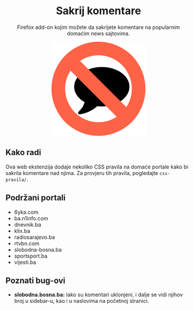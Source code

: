 <h1 align=center>Sakrij komentare</h1>

<p align=center>Firefox add-on kojim možete da sakrijete komentare na popularnim domaćim news sajtovima.</p>

<p align=center>
  <img style="" alt="ikona" src="ikone/256.png">
</p>

## Kako radi

Ova web ekstenzija dodaje nekoliko CSS pravila na domaće portale kako bi sakrila komentare nad njima. Za provjeru tih pravila, pogledajte `css-pravila/`.

## Podržani portali

* 6yka.com
* ba.n1info.com
* dnevnik.ba
* klix.ba
* radiosarajevo.ba
* rtvbn.com
* slobodna-bosna.ba
* sportsport.ba
* vijesti.ba

## Poznati bug-ovi

* **slobodna.bosna.ba:** Iako su komentari uklonjeni, i dalje se vidi njihov broj u sidebar-u, kao i u naslovima na početnoj stranici.
